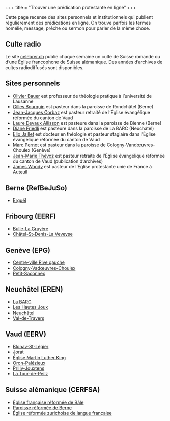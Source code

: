 +++
title = "Trouver une prédication protestante en ligne"
+++

Cette page recense des sites personnels et institutionnels qui publient régulièrement des prédications en ligne. On trouve parfois les termes homélie, message, prêche ou sermon pour parler de la même chose.

## Culte radio

Le site [celebrer.ch](https://www.celebrer.ch/) publie chaque semaine un culte de Suisse romande ou d’une Église francophone de Suisse alémanique. Des années d’archives de cultes radiodiffusés sont disponibles.

## Sites personnels

- [Olivier Bauer](https://olivierbauer.org/predications/) est professeur de théologie pratique à l’université de Lausanne
- [Gilles Bourquin](https://gillesbourquin.ch/category/predications/) est pasteur dans la paroisse de Rondchâtel (Berne)
- [Jean-Jacques Corbaz](http://textesdejjcorbaz.blogspot.com/) est pasteur retraité de l’Église évangélique réformée du canton de Vaud
- [Laure Devaux Allisson](https://lauredevaux.ch/category/celebrations/) est pasteure dans la paroisse de Bienne (Berne)
- [Diane Friedli](https://dianefriedli.ch/category/predication/) est pasteure dans la paroisse de La BARC (Neuchâtel)
- [Elio Jaillet](https://eliojaillet.ch/category/predication/) est docteur en théologie et pasteur stagiaire dans l’Église évangélique réformée du canton de Vaud
- [Marc Pernot](http://marcpernot.net/) est pasteur dans la paroisse de Cologny-Vandœuvres-Choulex (Genève)
- [Jean-Marie Thévoz](http://clamans.hautetfort.com/) est pasteur retraité de l’Église évangélique réformée du canton de Vaud (publication d’archives)
- [James Woody](https://espritdeliberte.leswoody.net/category/predication/) est pasteur de l’Église protestante unie de France à Auteuil

## Berne (RefBeJuSo)

- [Erguël](https://referguel.ch)

## Fribourg (EERF)

- [Bulle-La Gruyère](https://eglise-bulle.ch/project/cultes/)
- [Châtel-St-Denis-La Veveyse](https://www.protestant-laveveyse.ch/ressources/#predications)

## Genève (EPG)

- [Centre-ville Rive gauche](https://centre-ville-rive-gauche.epg.ch/multimedia/cultes-et-predications/)
- [Cologny-Vadœuvres-Choulex](https://colvancho.epg.ch/?page_id=8)
- [Petit-Saconnex](https://petit-saconnex.epg.ch/predications/)

## Neuchâtel (EREN)

- [La BARC](https://www.eren.ch/barc/category/cultes/)
- [Les Hautes Joux](https://www.eren.ch/hautesjoux/category/predication/)
- [Neuchâtel](https://www.eren.ch/neuchatel/category/predications/)
- [Val-de-Travers](https://paroissereformeevaldetravers.wordpress.com/category/predications/)

## Vaud (EERV)

- [Blonay-St-Légier](https://www.eerv.ch/region/riviera-pays-denhaut/blonay-saint-legier/activites/nos-predications)
- [Jorat](https://www.eerv.ch/region/la-broye/jorat/activites/cultes-et-spiritualite/predications-des-cultes)
- [Église Martin Luther King](https://www.eerv.ch/activites-cantonales/eglise-martin-luther-king-lausanne/activites/predications/)
- [Oron-Palézieux](https://www.eerv.ch/region/la-broye/oron-palezieux/activites/celebrations/predications-des-cultes)
- [Prilly-Jouxtens](https://www.eerv.ch/region/les-chamberonnes/prilly-jouxtens/pratique/meditations-et-predications)
- [La Tour-de-Peilz](https://www.eerv.ch/region/riviera-pays-denhaut/la-tour-de-peilz/pratique/predications)

## Suisse alémanique (CERFSA)

- [Église française réformée de Bâle](https://www.erk-bs.ch/kg/eglise/predications)
- [Paroisse réformée de Berne](https://www.egliserefberne.ch/fr/celebrer/predications-49.html)
- [Église réformée zurichoise de langue française](https://www.erfz.ch/tlcharger/prdications/2024/)
